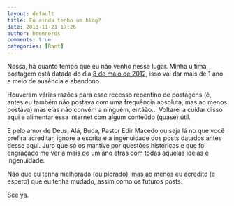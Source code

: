 ```yaml
---
layout: default
title: Eu ainda tenho um blog?
date: 2013-11-21 17:26
author: brennords
comments: true
categories: [Rant]
---
```

Nossa, há quanto tempo que eu não venho nesse lugar. Minha última postagem está datada do dia <a href="http://brenn0.wordpress.com/2012/05/08/straight-flush-e-uma-demonstracao-do-que-eu-ja-aprendi-com-o-poker/" target="_blank">8 de maio de 2012</a>, isso vai dar mais de 1 ano e meio de ausência e abandono.

Houveram várias razões para esse recesso repentino de postagens (é, antes eu também não postava com uma frequência absoluta, mas ao menos postava) mas elas não convém a ninguém, entãão... Voltarei a cuidar disso aqui e alimentar essa internet com algum conteúdo (quase) útil.

E pelo amor de Deus, Alá, Buda, Pastor Edir Macedo ou seja lá no que você prefira acreditar, ignore a escrita e a ingenuidade dos posts datados antes desse aqui. Juro que só os mantive por questões históricas e que foi engraçado me ver a mais de um ano atrás com todas aquelas ideias e ingenuidade.

Não que eu tenha melhorado (ou piorado), mas ao menos eu acredito (e espero) que eu tenha mudado, assim como os futuros posts.

See ya.
